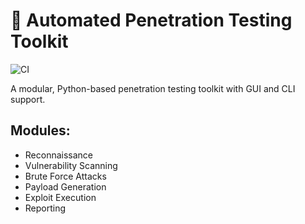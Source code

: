 # 🔐 Automated Penetration Testing Toolkit

![CI](https://github.com/eshanized/APT-ToolKit-Minimal/actions/workflows/test.yml/badge.svg)


A modular, Python-based penetration testing toolkit with GUI and CLI support.

## Modules:
- Reconnaissance
- Vulnerability Scanning
- Brute Force Attacks
- Payload Generation
- Exploit Execution
- Reporting
